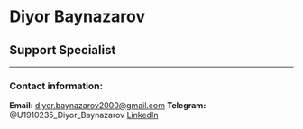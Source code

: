# Diyor Baynazarov

## Support Specialist

---

### Contact information:

**Email:** diyor.baynazarov2000@gmail.com
**Telegram:** @U1910235_Diyor_Baynazarov
[LinkedIn](https://www.linkedin.com/in/diyor-baynazarov-019604176/)
